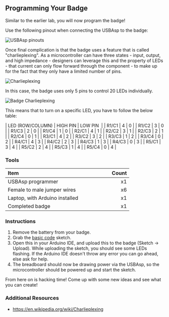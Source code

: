 ## Programming Your Badge

Similar to the earlier lab, you will now program the badge!

Use the following pinout when connecting the USBAsp to the badge:

![USBAsp pinouts](https://raw.githubusercontent.com/kiwicon-badge/badge/master/lab-06/images/badge_pinout.png)

Once final complication is that the badge uses a feature that is called "charlieplexing". As a microcontroller can have three states - input, output, and high impedance - designers can leverage this and the property of LEDs - that current can only flow forward through the component - to make up for the fact that they only have a limited number of pins. 

![Charlieplexing](https://raw.githubusercontent.com/kiwicon-badge/badge/master/lab-06/images/6with3.png)

In this case, the badge uses only 5 pins to control 20 LEDs individually.

![Badge Charlieplexing](https://raw.githubusercontent.com/kiwicon-badge/badge/master/lab-06/images/charlieplexing.png)

This means that to turn on a specific LED, you have to follow the below table:

| LED (ROW/COLUMN) | HIGH PIN | LOW PIN&nbsp; |
| R1/C1 | 4 | 0 |
| R1/C2 | 3 | 0 |
| R1/C3 | 2 | 0 |
| R1/C4 | 1 | 0 |
| R2/C1 | 4 | 1 |
| R2/C2 | 3 | 1 |
| R2/C3 | 2 | 1 |
| R2/C4 | 0 | 1 |
| R3/C1 | 4 | 2 |
| R3/C2 | 3 | 2 |
| R3/C3 | 1 | 2 |
| R3/C4 | 0 | 2 |
| R4/C1 | 4 | 3 |
| R4/C2 | 2 | 3 |
| R4/C3 | 1 | 3 |
| R4/C3 | 0 | 3 |
| R5/C1 | 3 | 4 |
| R5/C2 | 2 | 4 |
| R5/C3 | 1 | 4 |
| R5/C4 | 0 | 4 |

### Tools

| Item &nbsp; &nbsp; &nbsp; &nbsp; &nbsp; &nbsp; &nbsp; &nbsp; &nbsp; &nbsp; &nbsp; &nbsp; &nbsp; &nbsp; &nbsp;&nbsp; &nbsp; &nbsp; &nbsp; &nbsp; &nbsp; &nbsp; &nbsp; &nbsp; &nbsp; &nbsp; &nbsp; &nbsp; &nbsp; | &nbsp; &nbsp; &nbsp; &nbsp; Count |
| --------------------------------- |-------:|
| USBAsp programmer                 |     x1 |
| Female to male jumper wires       |     x6 |
| Laptop, with Arduino installed    |     x1 |
| Completed badge                   |     x1 |

### Instructions

1. Remove the battery from your badge.
2. Grab the [basic code](https://raw.githubusercontent.com/kiwicon-badge/badge/master/lab-03/files/attiny13a_blink.ino) sketch.
3. Open this in your Arduino IDE, and upload this to the badge (Sketch -> Upload). While uploading the sketch, you should see some LEDs flashing. If the Arduino IDE doesn't throw any error you can go ahead, else ask for help.
4. The breadboard should now be drawing power via the USBAsp, so the microcontroller should be powered up and start the sketch.

From here on is hacking time! Come up with some new ideas and see what you can create!

### Additional Resources
+ https://en.wikipedia.org/wiki/Charlieplexing
